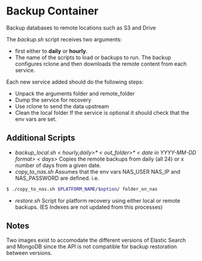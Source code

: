 # Backup Container

Backup databases to remote locations such as S3 and Drive

The *backup.sh* script receives two arguments:
* first either to **daily** or **hourly**.
* The name of the scripts to load or backups to run.
The backup configures rclone and then downloads the remote content from each service.

Each new service added should do the following steps:
* Unpack the arguments folder and remote_folder
* Dump the service for recovery
* Use rclone to send the data upstream
* Clean the local folder
If the service is optional it should check that the env vars are set.

## Additional Scripts

* *backup_local.sh < hourly,daily>\* < out_folder>\* < date in YYYY-MM-DD format> < days>* Copies the remote backups from daily (all 24) or x number of days from a given date.
* *copy_to_nas.sh* Assumes that the env vars NAS_USER NAS_IP and NAS_PASSWORD are defined. i.e. 
```bash
$ ./copy_to_nas.sh $PLATFORM_NAME/$option/ folder_on_nas
```
* *restore.sh* Script for platform recovery using either local or remote backups. (ES Indexes are not updated from this processes)

## Notes

Two images exist to accomodate the different versions of Elastic Search and MongoDB since the API is not compatible for backup restoration between versions.